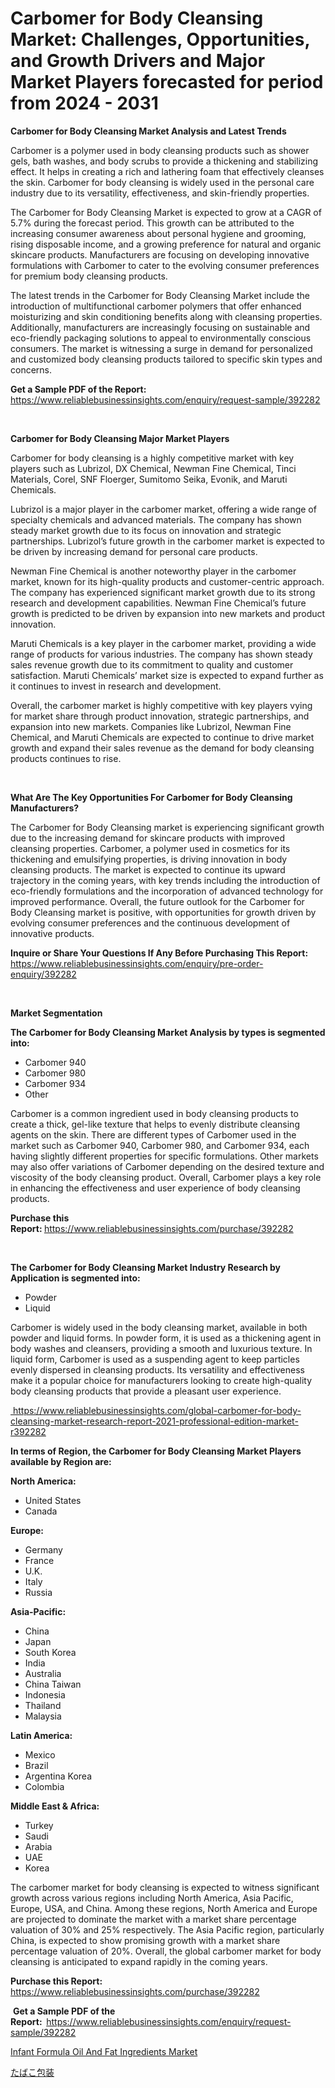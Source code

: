 <p><h1>Carbomer for Body Cleansing Market: Challenges, Opportunities, and Growth Drivers and Major Market Players forecasted for period from 2024 - 2031</h1></p><p><strong>Carbomer for Body Cleansing Market Analysis and Latest Trends</strong></p>
<p><p>Carbomer is a polymer used in body cleansing products such as shower gels, bath washes, and body scrubs to provide a thickening and stabilizing effect. It helps in creating a rich and lathering foam that effectively cleanses the skin. Carbomer for body cleansing is widely used in the personal care industry due to its versatility, effectiveness, and skin-friendly properties.</p><p>The Carbomer for Body Cleansing Market is expected to grow at a CAGR of 5.7% during the forecast period. This growth can be attributed to the increasing consumer awareness about personal hygiene and grooming, rising disposable income, and a growing preference for natural and organic skincare products. Manufacturers are focusing on developing innovative formulations with Carbomer to cater to the evolving consumer preferences for premium body cleansing products.</p><p>The latest trends in the Carbomer for Body Cleansing Market include the introduction of multifunctional carbomer polymers that offer enhanced moisturizing and skin conditioning benefits along with cleansing properties. Additionally, manufacturers are increasingly focusing on sustainable and eco-friendly packaging solutions to appeal to environmentally conscious consumers. The market is witnessing a surge in demand for personalized and customized body cleansing products tailored to specific skin types and concerns.</p></p>
<p><strong>Get a Sample PDF of the Report:&nbsp;</strong> <a href="https://www.reliablebusinessinsights.com/enquiry/request-sample/392282">https://www.reliablebusinessinsights.com/enquiry/request-sample/392282</a></p>
<p>&nbsp;</p>
<p><strong>Carbomer for Body Cleansing Major Market Players</strong></p>
<p><p>Carbomer for body cleansing is a highly competitive market with key players such as Lubrizol, DX Chemical, Newman Fine Chemical, Tinci Materials, Corel, SNF Floerger, Sumitomo Seika, Evonik, and Maruti Chemicals. </p><p>Lubrizol is a major player in the carbomer market, offering a wide range of specialty chemicals and advanced materials. The company has shown steady market growth due to its focus on innovation and strategic partnerships. Lubrizol’s future growth in the carbomer market is expected to be driven by increasing demand for personal care products.</p><p>Newman Fine Chemical is another noteworthy player in the carbomer market, known for its high-quality products and customer-centric approach. The company has experienced significant market growth due to its strong research and development capabilities. Newman Fine Chemical’s future growth is predicted to be driven by expansion into new markets and product innovation.</p><p>Maruti Chemicals is a key player in the carbomer market, providing a wide range of products for various industries. The company has shown steady sales revenue growth due to its commitment to quality and customer satisfaction. Maruti Chemicals’ market size is expected to expand further as it continues to invest in research and development.</p><p>Overall, the carbomer market is highly competitive with key players vying for market share through product innovation, strategic partnerships, and expansion into new markets. Companies like Lubrizol, Newman Fine Chemical, and Maruti Chemicals are expected to continue to drive market growth and expand their sales revenue as the demand for body cleansing products continues to rise.</p></p>
<p>&nbsp;</p>
<p><strong>What Are The Key Opportunities For Carbomer for Body Cleansing Manufacturers?</strong></p>
<p><p>The Carbomer for Body Cleansing market is experiencing significant growth due to the increasing demand for skincare products with improved cleansing properties. Carbomer, a polymer used in cosmetics for its thickening and emulsifying properties, is driving innovation in body cleansing products. The market is expected to continue its upward trajectory in the coming years, with key trends including the introduction of eco-friendly formulations and the incorporation of advanced technology for improved performance. Overall, the future outlook for the Carbomer for Body Cleansing market is positive, with opportunities for growth driven by evolving consumer preferences and the continuous development of innovative products.</p></p>
<p><strong>Inquire or Share Your Questions If Any Before Purchasing This Report:</strong> <a href="https://www.reliablebusinessinsights.com/enquiry/pre-order-enquiry/392282">https://www.reliablebusinessinsights.com/enquiry/pre-order-enquiry/392282</a></p>
<p>&nbsp;</p>
<p><strong>Market Segmentation</strong></p>
<p><strong>The Carbomer for Body Cleansing Market Analysis by types is segmented into:</strong></p>
<p><ul><li>Carbomer 940</li><li>Carbomer 980</li><li>Carbomer 934</li><li>Other</li></ul></p>
<p><p>Carbomer is a common ingredient used in body cleansing products to create a thick, gel-like texture that helps to evenly distribute cleansing agents on the skin. There are different types of Carbomer used in the market such as Carbomer 940, Carbomer 980, and Carbomer 934, each having slightly different properties for specific formulations. Other markets may also offer variations of Carbomer depending on the desired texture and viscosity of the body cleansing product. Overall, Carbomer plays a key role in enhancing the effectiveness and user experience of body cleansing products.</p></p>
<p><strong>Purchase this Report:&nbsp;</strong><a href="https://www.reliablebusinessinsights.com/purchase/392282">https://www.reliablebusinessinsights.com/purchase/392282</a></p>
<p>&nbsp;</p>
<p><strong>The Carbomer for Body Cleansing Market Industry Research by Application is segmented into:</strong></p>
<p><ul><li>Powder</li><li>Liquid</li></ul></p>
<p><p>Carbomer is widely used in the body cleansing market, available in both powder and liquid forms. In powder form, it is used as a thickening agent in body washes and cleansers, providing a smooth and luxurious texture. In liquid form, Carbomer is used as a suspending agent to keep particles evenly dispersed in cleansing products. Its versatility and effectiveness make it a popular choice for manufacturers looking to create high-quality body cleansing products that provide a pleasant user experience.</p></p>
<p><a href="https://www.reliablebusinessinsights.com/global-carbomer-for-body-cleansing-market-research-report-2021-professional-edition-market-r392282">&nbsp;https://www.reliablebusinessinsights.com/global-carbomer-for-body-cleansing-market-research-report-2021-professional-edition-market-r392282</a></p>
<p><strong>In terms of Region, the Carbomer for Body Cleansing Market Players available by Region are:</strong></p>
<p>
    <p> <strong> North America: </strong>
        <ul>
            <li>United States</li>
            <li>Canada</li>
        </ul>
        </p> 
    <p> <strong> Europe: </strong>
        <ul>
            <li>Germany</li>
            <li>France</li>
            <li>U.K.</li>
            <li>Italy</li>
            <li>Russia</li>
        </ul>
        </p> 
    <p> <strong> Asia-Pacific: </strong>
        <ul>
            <li>China</li>
            <li>Japan</li>
            <li>South Korea</li>
            <li>India</li>
            <li>Australia</li>
            <li>China Taiwan</li>
            <li>Indonesia</li>
            <li>Thailand</li>
            <li>Malaysia</li>
        </ul>
        </p> 
    <p> <strong> Latin America: </strong>
        <ul>
            <li>Mexico</li>
            <li>Brazil</li>
            <li>Argentina Korea</li>
            <li>Colombia</li>
        </ul>
        </p> 
    <p> <strong> Middle East & Africa: </strong>
        <ul>
            <li>Turkey</li>
            <li>Saudi</li>
            <li>Arabia</li>
            <li>UAE</li>
            <li>Korea</li>
        </ul>
    </p>
    </p>
<p><p>The carbomer market for body cleansing is expected to witness significant growth across various regions including North America, Asia Pacific, Europe, USA, and China. Among these regions, North America and Europe are projected to dominate the market with a market share percentage valuation of 30% and 25% respectively. The Asia Pacific region, particularly China, is expected to show promising growth with a market share percentage valuation of 20%. Overall, the global carbomer market for body cleansing is anticipated to expand rapidly in the coming years.</p></p>
<p><strong>Purchase this Report: </strong><a href="https://www.reliablebusinessinsights.com/purchase/392282">https://www.reliablebusinessinsights.com/purchase/392282</a></p>
<p>&nbsp;<strong>Get a Sample PDF of the Report:&nbsp;&nbsp;</strong><a href="https://www.reliablebusinessinsights.com/enquiry/request-sample/392282">https://www.reliablebusinessinsights.com/enquiry/request-sample/392282</a></p>
<p><strong></strong></p>
<p><p><a href="https://issuu.com/reportprime-2/docs/infant-formula-oil-and-fat-ingredients-market-size">Infant Formula Oil And Fat Ingredients Market</a></p><p><a href="https://github.com/oqoeusbvpadwjs08/Market-Research-Report-List-2/blob/main/8461255117871.md">たばこ包装</a></p></p>